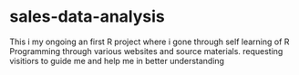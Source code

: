 # sales-data-analysis
This i my ongoing an first R project where i gone through self learning of R Programming through various websites and source materials. requesting visitiors to guide me and help me in better understanding
